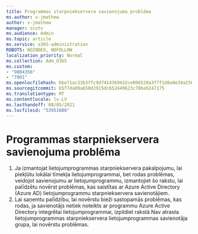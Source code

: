 ```yaml
---
title: Programmas starpniekservera savienojuma problēma
ms.author: v-jmathew
author: v-jmathew
manager: scotv
ms.audience: Admin
ms.topic: article
ms.service: o365-administration
ROBOTS: NOINDEX, NOFOLLOW
localization_priority: Normal
ms.collection: Adm_O365
ms.custom:
- "9004356"
- "7801"
ms.openlocfilehash: bbe71ac33b3ffc9d7414369432ce096520a3f7f1d8a0e34a256df2db7765d583
ms.sourcegitcommit: b5f7da89a650d2915dc652449623c78be6247175
ms.translationtype: MT
ms.contentlocale: lv-LV
ms.lasthandoff: 08/05/2021
ms.locfileid: "53951608"
---
```

# <a name="app-proxy-connection-issue"></a>Programmas starpniekservera savienojuma problēma

1. Ja izmantojat lietojumprogrammas starpniekservera pakalpojumu, lai piekļūtu lokālai tīmekļa lietojumprogrammai, [](https://docs.microsoft.com/azure/active-directory/manage-apps/application-proxy-debug-connectors) bet rodas problēmas, veidojot savienojumu ar lietojumprogrammu, izmantojiet šo rakstu, lai palīdzētu novērst problēmas, kas saistītas ar Azure Active Directory (Azure AD) lietojumprogrammu starpniekservera savienotājiem.
2. Lai saņemtu palīdzību, lai novērstu bieži sastopamās problēmas, kas rodas, ja savienotājs netiek noteikts [](https://docs.microsoft.com/azure/active-directory/application-proxy-connectivity-no-working-connector) ar programmu Azure Active Directory integrētai lietojumprogrammai, izpildiet rakstā Nav atrasta lietojumprogrammas starpniekservera lietojumprogrammas savienotāja grupa, lai novērstu problēmas.
